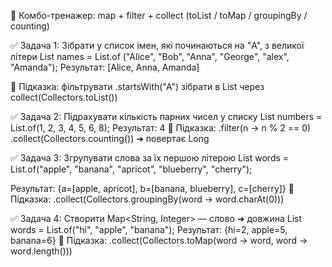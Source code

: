 🎯 Комбо-тренажер: map + filter + collect 
(toList / toMap / groupingBy / counting)

✅ Задача 1: Зібрати у список імен, 
які починаються на "A", з великої літери
List<String> names = List.of
("Alice", "Bob", "Anna", "George", "alex", "Amanda");
Результат:
[Alice, Anna, Amanda]

🧠 Підказка:
фільтрувати .startsWith("A")
зібрати в List<String> через collect(Collectors.toList())

✅ Задача 2: Підрахувати кількість парних чисел у списку
List<Integer> numbers = List.of(1, 2, 3, 4, 5, 6, 8);
Результат: 4
🧠 Підказка:
.filter(n -> n % 2 == 0)
.collect(Collectors.counting()) ➜ повертає Long

✅ Задача 3: Згрупувати слова за їх першою літерою
List<String> words = List.of("apple", "banana", 
"apricot", "blueberry", "cherry");

Результат:
{a=[apple, apricot],
b=[banana, blueberry],
c=[cherry]}
🧠 Підказка:
.collect(Collectors.groupingBy(word -> word.charAt(0)))

✅ Задача 4: Створити Map<String, Integer> — слово ➜ довжина
List<String> words = List.of("hi", "apple", "banana");
Результат:
{hi=2,
apple=5,
banana=6}
🧠 Підказка:
.collect(Collectors.toMap(word -> word, word -> word.length()))


